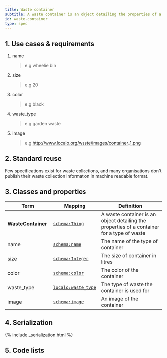 ```yaml
---
title: Waste container
subtitle: A waste container is an object detailing the properties of a container for a type of waste.
id: waste-container
type: spec
---
```


<h2 id="use-cases-and-requirements">1. Use cases &amp; requirements</h2>

1. name

    >e.g wheelie bin

1. size

    >e.g 20

1. color

    >e.g black

1. waste_type

    >e.g garden waste

1. image

    >e.g http://www.localo.org/waste/images/container_1.png

<h2 id="standard-reuse">2. Standard reuse</h2>

Few specifications exist for waste collections, and many organisations don't publish their waste collection information in machine readable format.

<h2 id="classes-and-properties">3. Classes and properties</h2>

<table>
  <thead>
    <tr>
      <th width="130">Term</th>
      <th>Mapping</th>
      <th>Definition</th>
    </tr>
  </thead>
  <tbody>
    <tr>
      <td><strong>WasteContainer</strong></td>
      <td><code><a href="http://schema.org/Thing" title="http://schema.org/Thing">schema:Thing</a></code></td>
      <td>A waste container is an object detailing the properties of a container for a type of waste</td>
    </tr>
    <tr id="rdf:type">
      <td>name</td>
      <td><code><a href="http://schema.org/name" title="http://schema.org/name">schema:name</a></code></td>
      <td>The name of the type of container</td>
    </tr>
    <tr id="rdf:type">
      <td>size</td>
      <td><code><a href="http://schema.org/Integer" title="http://schema.org/Integer">schema:Integer</a></code></td>
      <td>The size of container in litres</td>
    </tr>
    <tr id="rdf:type">
      <td>color</td>
      <td><code><a href="http://schema.org/color" title="http://schema.org/color">schema:color</a></code></td>
      <td>The color of the container</td>
    </tr>
    <tr id="rdf:type">
      <td>waste_type</td>
      <td><code><a href="" title="">localo:waste_type</a></code></td>
      <td>The type of waste the container is used for</td>
    </tr>
    <tr id="rdf:type">
      <td>image</td>
      <td><code><a href="http://schema.org/image" title="http://schema.org/image">schema:image</a></code></td>
      <td>An image of the container</td>
    </tr>
  </tbody>
</table>

<h2 id="serialization">4. Serialization</h2>

{% include _serialization.html %}

<h2 id="code-lists">5. Code lists</h2>
